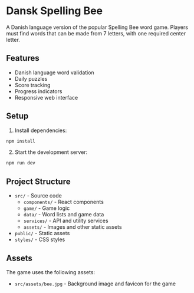 # Dansk Spelling Bee

A Danish language version of the popular Spelling Bee word game. Players must find words that can be made from 7 letters, with one required center letter.

## Features
- Danish language word validation
- Daily puzzles
- Score tracking
- Progress indicators
- Responsive web interface

## Setup
1. Install dependencies:
```bash
npm install
```

2. Start the development server:
```bash
npm run dev
```

## Project Structure
- `src/` - Source code
  - `components/` - React components
  - `game/` - Game logic
  - `data/` - Word lists and game data
  - `services/` - API and utility services
  - `assets/` - Images and other static assets
- `public/` - Static assets
- `styles/` - CSS styles

## Assets
The game uses the following assets:
- `src/assets/bee.jpg` - Background image and favicon for the game 